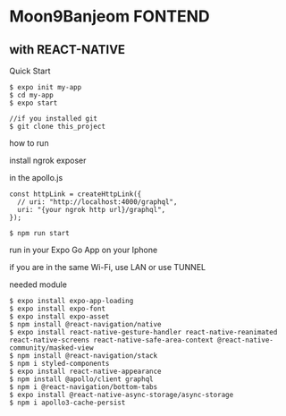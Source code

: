 # Moon9Banjeom FONTEND 
## with REACT-NATIVE

Quick Start
```terminal
$ expo init my-app
$ cd my-app
$ expo start

//if you installed git
$ git clone this_project
```
how to run

install ngrok exposer

in the apollo.js
```
const httpLink = createHttpLink({
  // uri: "http://localhost:4000/graphql",
  uri: "{your ngrok http url}/graphql",
});
```
```terminal
$ npm run start
```
run in your Expo Go App on your Iphone

if you are in the same Wi-Fi, use LAN or use TUNNEL


needed module
```terminal
$ expo install expo-app-loading
$ expo install expo-font
$ expo install expo-asset
$ npm install @react-navigation/native
$ expo install react-native-gesture-handler react-native-reanimated react-native-screens react-native-safe-area-context @react-native-    community/masked-view
$ npm install @react-navigation/stack
$ npm i styled-components
$ expo install react-native-appearance
$ npm install @apollo/client graphql
$ npm i @react-navigation/bottom-tabs 
$ expo install @react-native-async-storage/async-storage
$ npm i apollo3-cache-persist
```

